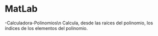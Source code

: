 MatLab
======
-Calculadora-Polinomios\n
  Calcula, desde las raíces del polinomio, los índices  de los elementos del polinomio.
